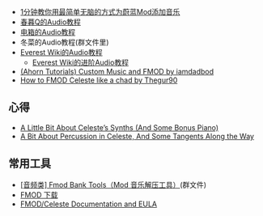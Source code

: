 * [1分钟教你用最简单无脑的方式为蔚蓝Mod添加音乐](https://www.bilibili.com/video/BV1KoV6zCESd/)
* [春暮Q的Audio教程](https://wiki.biligame.com/celeste/%E9%9F%B3%E4%B9%90)
* [电箱的Audio教程](https://www.bilibili.com/video/BV19t4y1M7y4)
* 冬菜的Audio教程(群文件里)
* [Everest Wiki的Audio教程](https://github.com/EverestAPI/Resources/wiki/Adding-Custom-Audio)
    * [Everest Wiki的进阶Audio教程](https://github.com/EverestAPI/Resources/wiki/Advanced-Custom-Audio)
* [(Ahorn Tutorials) Custom Music and FMOD by iamdadbod](https://www.youtube.com/watch?v=FfTsBFaxz_M&list=PLBP5_qAilzbjr7DGxatTQbPfftY3LiVA4&index=16)
* [How to FMOD Celeste like a chad by Thegur90](https://www.youtube.com/watch?v=orPDzqDGlfE)

## 心得

* [A Little Bit About Celeste’s Synths (And Some Bonus Piano)](https://medium.com/@kuraine/a-little-bit-about-celestes-synths-and-some-bonus-piano-461f62605ea1)
* [A Bit About Percussion in Celeste, And Some Tangents Along the Way](https://medium.com/@kuraine/a-bit-about-percussion-in-celeste-and-some-tangents-along-the-way-e8d3f3fb2272)

## 常用工具

* [[音频类] Fmod Bank Tools（Mod 音乐解压工具）]()(群文件)
* [FMOD 下载](https://www.fmod.com/download)
* [FMOD/Celeste Documentation and EULA](https://www.fmod.com/docs/2.03/studio/appendix-a-celeste.html)